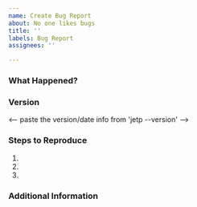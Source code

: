 ```yaml
---
name: Create Bug Report
about: No one likes bugs
title: ''
labels: Bug Report
assignees: ''

---
```


### What Happened?

<!-- explain details -->

### Version

<-- paste the version/date info from 'jetp --version' -->

### Steps to Reproduce

1.
2.
3.

<!-- optional: sharing playbook content on gist.github.com may be helpful -->

### Additional Information

<!-- optional -->


